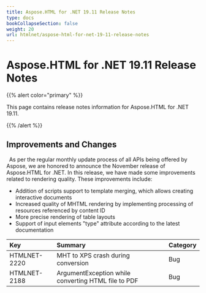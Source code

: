 ```yaml
---
title: Aspose.HTML for .NET 19.11 Release Notes
type: docs
bookCollapseSection: false
weight: 20
url: htmlnet/aspose-html-for-net-19-11-release-notes
---
```


# **Aspose.HTML for .NET 19.11 Release Notes**
{{% alert color="primary" %}} 

This page contains release notes information for Aspose.HTML for .NET 19.11.

{{% /alert %}} 
## **Improvements and Changes**
` `As per the regular monthly update process of all APIs being offered by Aspose, we are honored to announce the November release of Aspose.HTML for .NET. In this release, we have made some improvements related to rendering quality. These improvements include:

- Addition of scripts support to template merging, which allows creating interactive documents
- Increased quality of MHTML rendering by implementing processing of resources referenced by content ID
- More precise rendering of table layouts
- Support of input elements "type" attribute according to the latest documentation

|**Key**|**Summary**|**Category**|
| :- | :- | :- |
|HTMLNET-2220|MHT to XPS crash during conversion|Bug|
|HTMLNET-2188|ArgumentException while converting HTML file to PDF|Bug|

